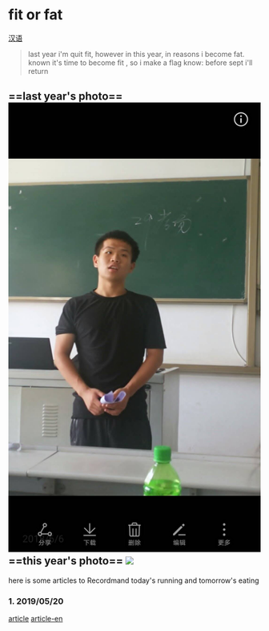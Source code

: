 # fit or fat
[汉语](README_zh.md)
> last year i'm quit fit, however in this year, in reasons i become fat.
known it's time to become fit , so i make a flag know: before sept i'll return

==last year's photo==
![](image/fit.jpg)
==this year's photo==
![](image/fat.jpg)
---
here is some articles to Recordmand today's running and tomorrow's eating

### 1. 2019/05/20
[article](markdown/2019/05/20.md)
[article-en](markdown/2019/05/20_zh.md)